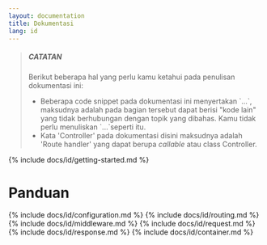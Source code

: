 ```yaml
---
layout: documentation
title: Dokumentasi
lang: id
---
```


<blockquote class="info font-small">
  <h5><strong>CATATAN</strong></h5>
  Berikut beberapa hal yang perlu kamu ketahui pada penulisan dokumentasi ini:
  <ul class="no-margin">
    <li>
      Beberapa code snippet pada dokumentasi ini menyertakan `...`, 
      maksudnya adalah pada bagian tersebut dapat berisi "kode lain" yang tidak berhubungan dengan topik yang dibahas.
      Kamu tidak perlu menuliskan `...`seperti itu.
    </li>
    <li>
      Kata 'Controller' pada dokumentasi disini maksudnya adalah 'Route handler' yang dapat berupa <em>callable</em>
      atau class Controller.
    </li>
  </ul>
</blockquote>

{% include docs/id/getting-started.md %}
              
<a id="guide"></a>

# Panduan

{% include docs/id/configuration.md %}
{% include docs/id/routing.md %}
{% include docs/id/middleware.md %}
{% include docs/id/request.md %}
{% include docs/id/response.md %}
{% include docs/id/container.md %}
